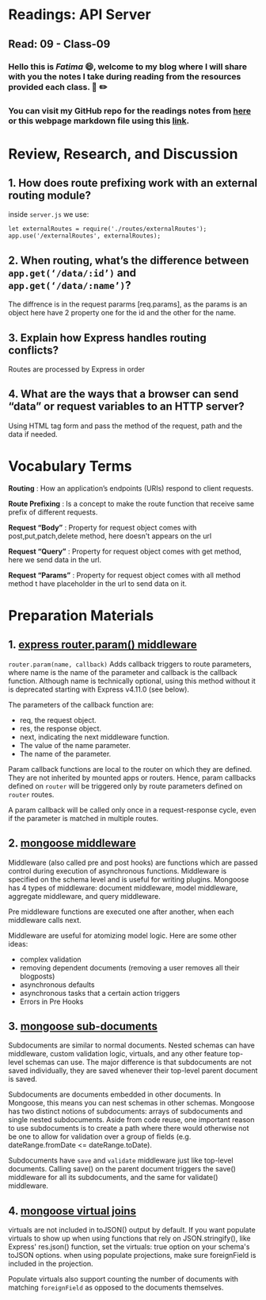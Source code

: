 # Readings: API Server
## Read: 09 - Class-09
### Hello this is ***Fatima*** :smile:, welcome to my blog where I will share with you the notes I take during reading from the resources provided each class. :closed_book: :pencil2:
### You can visit my GitHub repo for the readings notes from [here](https://github.com/fati-ma/reading-notes-401) or this webpage markdown file using this [link](https://github.com/fati-ma/reading-notes-401/blob/main/read-09.md).


# Review, Research, and Discussion

## 1. How does route prefixing work with an external routing module?
inside `server.js` we use: 
```
let externalRoutes = require('./routes/externalRoutes');
app.use('/externalRoutes', externalRoutes);
```

## 2. When routing, what’s the difference between `app.get(‘/data/:id’)` and `app.get(‘/data/:name’)`?
The diffrence is in the request pararms [req.params], as the params is an object here have 2 property one for the id and the other for the name.

## 3. Explain how Express handles routing conflicts?
Routes are processed by Express in order

## 4. What are the ways that a browser can send “data” or request variables to an HTTP server?
Using HTML tag form and pass the method of the request, path and the data if needed.


# Vocabulary Terms

**Routing** : How an application’s endpoints (URIs) respond to client requests.

**Route Prefixing** : Is a concept to make the route function that receive same prefix of different requests.

**Request “Body”** : Property for request object comes with post,put,patch,delete method, here doesn't appears on the url

**Request “Query”** : Property for request object comes with get method, here we send data in the url.

**Request “Params”** : Property for request object comes with all method method t have placeholder in the url to send data on it.


# Preparation Materials

## 1. [express router.param() middleware](https://expressjs.com/en/4x/api.html#router.param)

`router.param(name, callback)`
Adds callback triggers to route parameters, where name is the name of the parameter and callback is the callback function. Although name is technically optional, using this method without it is deprecated starting with Express v4.11.0 (see below).

The parameters of the callback function are:

- req, the request object.
- res, the response object.
- next, indicating the next middleware function.
- The value of the name parameter.
- The name of the parameter.

Param callback functions are local to the router on which they are defined. They are not inherited by mounted apps or routers. Hence, param callbacks defined on `router` will be triggered only by route parameters defined on `router` routes.

A param callback will be called only once in a request-response cycle, even if the parameter is matched in multiple routes.


## 2. [mongoose middleware](https://mongoosejs.com/docs/middleware.html)

Middleware (also called pre and post hooks) are functions which are passed control during execution of asynchronous functions. Middleware is specified on the schema level and is useful for writing plugins.
Mongoose has 4 types of middleware: document middleware, model middleware, aggregate middleware, and query middleware.

Pre middleware functions are executed one after another, when each middleware calls next.

Middleware are useful for atomizing model logic. Here are some other ideas:

- complex validation
- removing dependent documents (removing a user removes all their blogposts)
- asynchronous defaults
- asynchronous tasks that a certain action triggers
- Errors in Pre Hooks


## 3. [mongoose sub-documents](https://mongoosejs.com/docs/subdocs.html)

Subdocuments are similar to normal documents. Nested schemas can have middleware, custom validation logic, virtuals, and any other feature top-level schemas can use. The major difference is that subdocuments are not saved individually, they are saved whenever their top-level parent document is saved.

Subdocuments are documents embedded in other documents. In Mongoose, this means you can nest schemas in other schemas. Mongoose has two distinct notions of subdocuments: arrays of subdocuments and single nested subdocuments.
Aside from code reuse, one important reason to use subdocuments is to create a path where there would otherwise not be one to allow for validation over a group of fields (e.g. dateRange.fromDate <= dateRange.toDate).

Subdocuments have `save` and `validate` middleware just like top-level documents. Calling save() on the parent document triggers the save() middleware for all its subdocuments, and the same for validate() middleware.


## 4. [mongoose virtual joins](http://mongoosejs.com/docs/populate.html#populate-virtuals)

virtuals are not included in toJSON() output by default. If you want populate virtuals to show up when using functions that rely on JSON.stringify(), like Express' res.json() function, set the virtuals: true option on your schema's toJSON options.
when using populate projections, make sure foreignField is included in the projection.

Populate virtuals also support counting the number of documents with matching `foreignField` as opposed to the documents themselves. 
